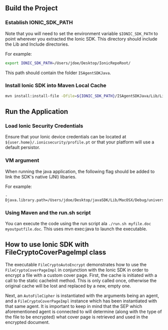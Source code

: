 ## Build the Project

### Establish IONIC_SDK_PATH

Note that you will need to set the environment variable `$IONIC_SDK_PATH` to point wherever you extracted the Ionic SDK.
This directory should include the Lib and Include directories.

For example:
```bash
export IONIC_SDK_PATH=/Users/jdoe/Desktop/IonicRepoRoot/
```
This path should contain the folder `ISAgentSDKJava`.

### Install Ionic SDK into Maven Local Cache

```bash
mvn install:install-file -Dfile=${IONIC_SDK_PATH}/ISAgentSDKJava/Lib/Linux/Release/universal/AgentSdkJava.jar -DgroupId=com.ionicsecurity -DartifactId=sdk -Dversion=1.2.1 -Dpackaging=jar
```

## Run the Application

### Load Ionic Security Credentials

Ensure that your Ionic device credentials can be located at `${user.home}/.ionicsecurity/profile.pt` or that your platform will use a default persistor.

### VM argument

When running the java application, the following flag should be added to link the SDK's native (JNI) libaries.

For example:
```plain
-Djava.library.path=/Users/jdoe/Desktop/javaSDK/Lib/MacOSX/Debug/universal
```

### Using Maven and the run.sh script
You can execute the code using the run script ala ```./run.sh myfile.doc myoutputfile.doc```. This uses mvn exec:java to launch the executable.

## How to use Ionic SDK with FileCryptoCoverPageImpl class

The executable `FileCryptoAutoEncrypt` demonstrates how to use the `FileCryptoCoverPageImpl` in conjunction with the Ionic SDK in order to encrypt a file with a custom cover page.
First, the cache is initiated with a call to the static cacheInit method.
This is only called once, otherwise the original cache will be lost and replaced by a new, empty one. 

Next, an `AutoFileCipher` is instantiated with the arguments being an agent, and a `FileCryptoCoverPageImpl` instance which has been instantiated with that same agent.
It is important to keep in mind that the SEP which aforementioned agent is connected to will determine (along with the type of the file to be encrypted) what cover page is retrieved and used in the encrypted document.
